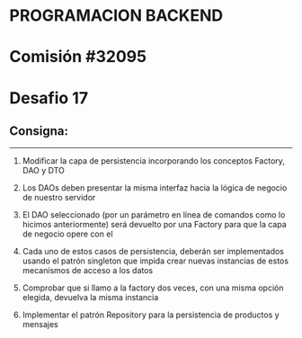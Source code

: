 # PROGRAMACION BACKEND

# Comisión #32095

# Desafio 17

## Consigna:

---

1.  Modificar la capa de persistencia incorporando los conceptos Factory, DAO y DTO

2.  Los DAOs deben presentar la misma interfaz hacia la lógica de negocio de nuestro servidor

3.  El DAO seleccionado (por un parámetro en línea de comandos como lo hicimos anteriormente) será devuelto por una Factory para que la capa de negocio opere con el

4.  Cada uno de estos casos de persistencia, deberán ser implementados usando el patrón singleton que impida crear nuevas instancias de estos mecanísmos de acceso a los datos

5.  Comprobar que si llamo a la factory dos veces, con una misma opción elegida, devuelva la misma instancia

6.  Implementar el patrón Repository para la persistencia de productos y mensajes